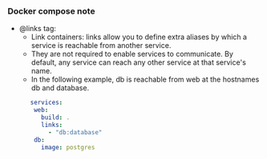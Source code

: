 ### Docker compose note
- @links tag:
  - Link containers: links allow you to define extra aliases by which a service is reachable from another service.
  - They are not required to enable services to communicate. By default, any service can reach any other service at that service's name.
  - In the following example, db is reachable from web at the hostnames db and database.
  ```yaml
     services:
      web:
        build: .
        links:
          - "db:database"
      db:
        image: postgres
  ```